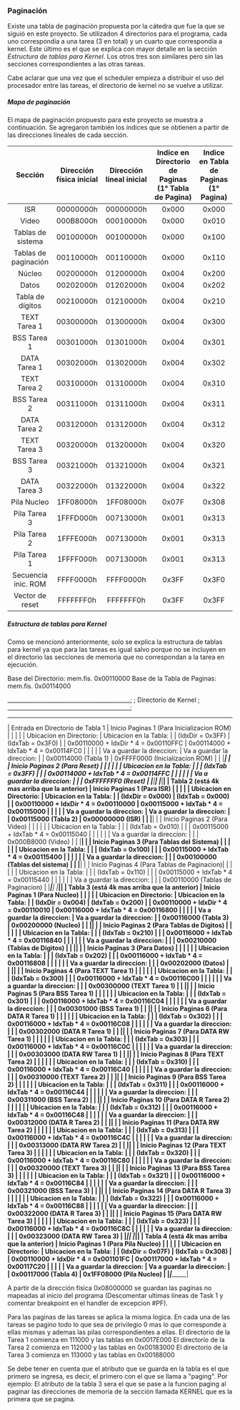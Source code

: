 ### Paginación

Existe una tabla de paginación propuesta por la cátedra que fue la que se siguió en este proyecto. Se utilizadon 4 directorios para el programa, cada uno correspondía a una tarea (3 en total) y un cuarto que correspondía a kernel. Este último es el que se explica con mayor detalle en la sección _Estructura de tablas para Kernel_. Los otros tres son similares pero sin las secciones correspondientes a las otras tareas.

Cabe aclarar que una vez que el scheduler empieza a distribuir el uso del procesador entre las tareas, el directorio de kernel no se vuelve a utilizar.

##### Mapa de paginación

El mapa de paginación propuesto para este proyecto se muestra a continuación. Se agregaron también los índices que se obtienen a partir de las direcciones lineales de cada sección.

|Sección|Dirección física inicial|Dirección lineal inicial|Indice en Directorio de Paginas (1° Tabla de Pagina)|Indice en Tabla de Paginas (1° Pagina)| 
|:---:|:---:|:---:|:---:|:---:|
|ISR                 |00000000h|00000000h|0x000|0x000|
|Video               |000B8000h|00010000h|0x000|0x010|
|Tablas de sistema   |00100000h|00100000h|0x000|0x100|
|Tablas de paginación|00110000h|00110000h|0x000|0x110|
|Núcleo              |00200000h|01200000h|0x004|0x200|
|Datos               |00202000h|01202000h|0x004|0x202|
|Tabla de dígitos    |00210000h|01210000h|0x004|0x210|
|TEXT Tarea 1        |00300000h|01300000h|0x004|0x300|
|BSS Tarea 1         |00301000h|01301000h|0x004|0x301|
|DATA Tarea 1        |00302000h|01302000h|0x004|0x302|
|TEXT Tarea 2        |00310000h|01310000h|0x004|0x310|
|BSS Tarea 2         |00311000h|01311000h|0x004|0x311|
|DATA Tarea 2        |00312000h|01312000h|0x004|0x312|
|TEXT Tarea 3        |00320000h|01320000h|0x004|0x320|
|BSS Tarea 3         |00321000h|01321000h|0x004|0x321|
|DATA Tarea 3        |00322000h|01322000h|0x004|0x322|
|Pila Nucleo         |1FF08000h|1FF08000h|0x07F|0x308|
|Pila Tarea 3        |1FFFD000h|00713000h|0x001|0x313|
|Pila Tarea 2        |1FFFE000h|00713000h|0x001|0x313|
|Pila Tarea 1        |1FFFF000h|00713000h|0x001|0x313|
|Secuencia inic. ROM |FFFF0000h|FFFF0000h|0x3FF|0x3F0|
|Vector de reset     |FFFFFFF0h|FFFFFFF0h|0x3FF|0x3FF|


##### Estructura de tablas para Kernel

Como se mencionó anteriormente, solo se explica la estructura de tablas para kernel ya que para las tareas es igual salvo porque no se incluyen en el directorio las secciones de memoria que no correspondan a la tarea en ejecución.


   Base del Directorio:          mem.fis.  0x00110000
   Base de la Tabla de Paginas:  mem.fis.  0x00114000

___________________________________________;
                                           ;
           Directorio de Kernel            ;
___________________________________________;
  __________________________________________________________________________________________________
  |      Entrada en Directorio de Tabla 1         |    Inicio Paginas 1 (Para Inicializacion ROM)  |
  |                                               |                                                |
  | Ubicacion en Directorio:                      | Ubicacion en la Tabla:                         |
  |        (IdxDir = 0x3FF)                       |        (IdxTab = 0x3F0)                        |
  |        0x00110000 + IdxDir * 4 = 0x00110FFC   |        0x00114000 + IdxTab * 4 = 0x00114FC0    |
  |                                               |                                                |
  | Va a guardar la direccion:                    | Va a guardar la direccion:                     |
  |        0x00114000  (Tabla 1)                  |        0xFFFF0000  (Inicializacion ROM)        |
  |                                               |________________________________________________|
  |                                               |    Inicio Paginas 2 (Para Reset)               |
  |                                               |                                                |
  |                                               | Ubicacion en la Tabla:                         |
  |                                               |        (IdxTab = 0x3FF)                        |
  |                                               |        0x00114000 + IdxTab * 4 = 0x00114FFC    |
  |                                               |                                                |
  |                                               | Va a guardar la direccion:                     |
  |                                               |        0xFFFFFFF0  (Reset)                     |
  |_______________________________________________|________________________________________________|
  |_______________________________________________|________________________________________________|
  |  Tabla 2 (está 4k mas arriba que la anterior) |    Inicio Paginas 1 (Para ISR)                 |
  |                                               |                                                |
  | Ubicacion en Directorio:                      | Ubicacion en la Tabla:                         |
  |        (IdxDir = 0x000)                       |        (IdxTab = 0x000)                        |
  |        0x00110000 + IdxDir * 4 = 0x00110000   |        0x00115000 + IdxTab * 4 = 0x00115000    |
  |                                               |                                                |
  | Va a guardar la direccion:                    | Va a guardar la direccion:                     |
  |        0x00115000  (Tabla 2)                  |        0x00000000  (ISR)                       |
  |                                               |________________________________________________|
  |                                               |    Inicio Paginas 2 (Para Video)               |
  |                                               |                                                |
  |                                               | Ubicacion en la Tabla:                         |
  |                                               |        (IdxTab = 0x010)                        |
  |                                               |        0x00115000 + IdxTab * 4 = 0x00115040    |
  |                                               |                                                |
  |                                               | Va a guardar la direccion:                     |
  |                                               |        0x000B8000  (Video)                     |
  |                                               |________________________________________________|
  |                                               |    Inicio Paginas 3 (Para Tablas del Sistema)  |
  |                                               |                                                |
  |                                               | Ubicacion en la Tabla:                         |
  |                                               |        (IdxTab = 0x100)                        |
  |                                               |        0x00115000 + IdxTab * 4 = 0x00115400    |
  |                                               |                                                |
  |                                               | Va a guardar la direccion:                     |
  |                                               |        0x00100000  (Tablas del sistema)        |
  |                                               |________________________________________________|
  |                                               |    Inicio Paginas 4 (Para Tablas de Paginacion)|
  |                                               |                                                |
  |                                               | Ubicacion en la Tabla:                         |
  |                                               |        (IdxTab = 0x110)                        |
  |                                               |        0x00115000 + IdxTab * 4 = 0x00115440    |
  |                                               |                                                |
  |                                               | Va a guardar la direccion:                     |
  |                                               |        0x00110000  (Tablas de Paginacion)      |
  |_______________________________________________|________________________________________________|
  |_______________________________________________|________________________________________________|
  |  Tabla 3 (está 4k mas arriba que la anterior) |    Inicio Paginas 1 (Para Nucleo)              |
  |                                               |                                                |
  | Ubicacion en Directorio:                      | Ubicacion en la Tabla:                         |
  |        (IdxDir = 0x004)                       |        (IdxTab = 0x200)                        |
  |        0x00110000 + IdxDir * 4 = 0x00110010   |        0x00116000 + IdxTab * 4 = 0x00116800    |
  |                                               |                                                |
  | Va a guardar la direccion:                    | Va a guardar la direccion:                     |
  |        0x00116000  (Tabla 3)                  |        0x00200000  (Nucleo)                    |
  |                                               |________________________________________________|
  |                                               |    Inicio Paginas 2 (Para Tablas de Digitos)   |
  |                                               |                                                |
  |                                               | Ubicacion en la Tabla:                         |
  |                                               |        (IdxTab = 0x210)                        |
  |                                               |        0x00116000 + IdxTab * 4 = 0x00116840    |
  |                                               |                                                |
  |                                               | Va a guardar la direccion:                     |
  |                                               |        0x00210000  (Tablas de Digitos)         |
  |                                               |________________________________________________|
  |                                               |    Inicio Paginas 3 (Para Datos)               |
  |                                               |                                                |
  |                                               | Ubicacion en la Tabla:                         |
  |                                               |        (IdxTab = 0x202)                        |
  |                                               |        0x00116000 + IdxTab * 4 = 0x00116808    |
  |                                               |                                                |
  |                                               | Va a guardar la direccion:                     |
  |                                               |        0x00202000  (Datos)                     |
  |                                               |________________________________________________|
  |                                               |    Inicio Paginas 4 (Para TEXT Tarea 1)        |
  |                                               |                                                |
  |                                               | Ubicacion en la Tabla:                         |
  |                                               |        (IdxTab = 0x300)                        |
  |                                               |        0x00116000 + IdxTab * 4 = 0x00116C00    |
  |                                               |                                                |
  |                                               | Va a guardar la direccion:                     |
  |                                               |        0x00300000  (TEXT Tarea 1)              |
  |                                               |________________________________________________|
  |                                               |    Inicio Paginas 5 (Para BSS Tarea 1)         |
  |                                               |                                                |
  |                                               | Ubicacion en la Tabla:                         |
  |                                               |        (IdxTab = 0x301)                        |
  |                                               |        0x00116000 + IdxTab * 4 = 0x00116C04    |
  |                                               |                                                |
  |                                               | Va a guardar la direccion:                     |
  |                                               |        0x00301000  (BSS Tarea 1)               |
  |                                               |________________________________________________|
  |                                               |    Inicio Paginas 6 (Para DATA R Tarea 1)      |
  |                                               |                                                |
  |                                               | Ubicacion en la Tabla:                         |
  |                                               |        (IdxTab = 0x302)                        |
  |                                               |        0x00116000 + IdxTab * 4 = 0x00116C08    |
  |                                               |                                                |
  |                                               | Va a guardar la direccion:                     |
  |                                               |        0x00302000  (DATA R Tarea 1)            |
  |                                               |________________________________________________|
  |                                               |    Inicio Paginas 7 (Para DATA RW Tarea 1)     |
  |                                               |                                                |
  |                                               | Ubicacion en la Tabla:                         |
  |                                               |        (IdxTab = 0x303)                        |
  |                                               |        0x00116000 + IdxTab * 4 = 0x00116C0C    |
  |                                               |                                                |
  |                                               | Va a guardar la direccion:                     |
  |                                               |        0x00303000  (DATA RW Tarea 1)           |
  |                                               |________________________________________________|
  |                                               |    Inicio Paginas 8 (Para TEXT Tarea 2)        |
  |                                               |                                                |
  |                                               | Ubicacion en la Tabla:                         |
  |                                               |        (IdxTab = 0x310)                        |
  |                                               |        0x00116000 + IdxTab * 4 = 0x00116C40    |
  |                                               |                                                |
  |                                               | Va a guardar la direccion:                     |
  |                                               |        0x00310000  (TEXT Tarea 2)              |
  |                                               |________________________________________________|
  |                                               |    Inicio Paginas 9 (Para BSS Tarea 2)         |
  |                                               |                                                |
  |                                               | Ubicacion en la Tabla:                         |
  |                                               |        (IdxTab = 0x311)                        |
  |                                               |        0x00116000 + IdxTab * 4 = 0x00116C44    |
  |                                               |                                                |
  |                                               | Va a guardar la direccion:                     |
  |                                               |        0x00311000  (BSS Tarea 2)               |
  |                                               |________________________________________________|
  |                                               |    Inicio Paginas 10 (Para DATA R Tarea 2)     |
  |                                               |                                                |
  |                                               | Ubicacion en la Tabla:                         |
  |                                               |        (IdxTab = 0x312)                        |
  |                                               |        0x00116000 + IdxTab * 4 = 0x00116C48    |
  |                                               |                                                |
  |                                               | Va a guardar la direccion:                     |
  |                                               |        0x00312000  (DATA R Tarea 2)            |
  |                                               |________________________________________________|
  |                                               |    Inicio Paginas 11 (Para DATA RW Tarea 2)    |
  |                                               |                                                |
  |                                               | Ubicacion en la Tabla:                         |
  |                                               |        (IdxTab = 0x313)                        |
  |                                               |        0x00116000 + IdxTab * 4 = 0x00116C4C    |
  |                                               |                                                |
  |                                               | Va a guardar la direccion:                     |
  |                                               |        0x00313000  (DATA RW Tarea 2)           |
  |                                               |________________________________________________|
  |                                               |    Inicio Paginas 12 (Para TEXT Tarea 3)       |
  |                                               |                                                |
  |                                               | Ubicacion en la Tabla:                         |
  |                                               |        (IdxTab = 0x320)                        |
  |                                               |        0x00116000 + IdxTab * 4 = 0x00116C80    |
  |                                               |                                                |
  |                                               | Va a guardar la direccion:                     |
  |                                               |        0x00320000  (TEXT Tarea 3)              |
  |                                               |________________________________________________|
  |                                               |    Inicio Paginas 13 (Para BSS Tarea 3)        |
  |                                               |                                                |
  |                                               | Ubicacion en la Tabla:                         |
  |                                               |        (IdxTab = 0x321)                        |
  |                                               |        0x00116000 + IdxTab * 4 = 0x00116C84    |
  |                                               |                                                |
  |                                               | Va a guardar la direccion:                     |
  |                                               |        0x00321000  (BSS Tarea 3)               |
  |                                               |________________________________________________|
  |                                               |    Inicio Paginas 14 (Para DATA R Tarea 3)     |
  |                                               |                                                |
  |                                               | Ubicacion en la Tabla:                         |
  |                                               |        (IdxTab = 0x322)                        |
  |                                               |        0x00116000 + IdxTab * 4 = 0x00116C88    |
  |                                               |                                                |
  |                                               | Va a guardar la direccion:                     |
  |                                               |        0x00322000  (DATA R Tarea 3)            |
  |                                               |________________________________________________|
  |                                               |    Inicio Paginas 15 (Para DATA RW Tarea 3)    |
  |                                               |                                                |
  |                                               | Ubicacion en la Tabla:                         |
  |                                               |        (IdxTab = 0x323)                        |
  |                                               |        0x00116000 + IdxTab * 4 = 0x00116C8C    |
  |                                               |                                                |
  |                                               | Va a guardar la direccion:                     |
  |                                               |        0x00323000  (DATA RW Tarea 3)           |
  |_______________________________________________|________________________________________________|
  |_______________________________________________|________________________________________________|
  |  Tabla 4 (está 4k mas arriba que la anterior) |    Inicio Paginas 1 (Para Pila Nucleo)         |
  |                                               |                                                |
  | Ubicacion en Directorio:                      | Ubicacion en la Tabla:                         |
  |        (IdxDir = 0x07F)                       |        (IdxTab = 0x308)                        |
  |        0x00110000 + IdxDir * 4 = 0x001101FC   |        0x00117000 + IdxTab * 4 = 0x00117C20    |
  |                                               |                                                |
  | Va a guardar la direccion:                    | Va a guardar la direccion:                     |
  |        0x00117000  (Tabla 4)                  |        0x1FF08000  (Pila Nucleo)               |
  |_______________________________________________|________________________________________________|
  

  A partir de la dirección física 0x08000000 se guardan las paginas no mapeadas
  al inicio del programa (Descomentar ultimas lineas de Task 1 y comentar 
  breakpoint en el handler de excepcion #PF).

  Para las paginas de las tareas se aplica la misma logica. En cada una de las 
  tareas se pagino todo lo que sea de privilegio 0 mas lo que corresponde a ellas
  mismas y ademas las pilas correspondientes a ellas.
   El directorio de la Tarea 1 comienza en 111000 y las tablas en 0x0017E000
   El directorio de la Tarea 2 comienza en 112000 y las tablas en 0x00183000
   El directorio de la Tarea 3 comienza en 113000 y las tablas en 0x00188000
   
  Se debe tener en cuenta que el atributo que se guarda en la tabla es el que 
  primero se ingresa, es decir, el primero con el que se llama a "paging".
  Por ejemplo: El atributo de la tabla 3 sera el que se pase a la funcion 
               paging al paginar las direcciones de memoria de la sección 
               llamada KERNEL que es la primera que se pagina.